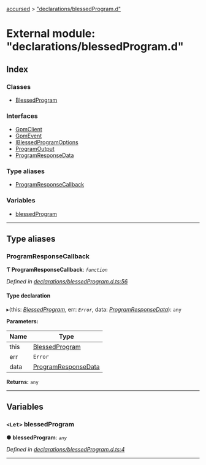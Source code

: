 [accursed](../README.md) > ["declarations/blessedProgram.d"](../modules/_declarations_blessedprogram_d_.md)

# External module: "declarations/blessedProgram.d"

## Index

### Classes

* [BlessedProgram](../classes/_declarations_blessedprogram_d_.blessedprogram.md)

### Interfaces

* [GpmClient](../interfaces/_declarations_blessedprogram_d_.gpmclient.md)
* [GpmEvent](../interfaces/_declarations_blessedprogram_d_.gpmevent.md)
* [IBlessedProgramOptions](../interfaces/_declarations_blessedprogram_d_.iblessedprogramoptions.md)
* [ProgramOutput](../interfaces/_declarations_blessedprogram_d_.programoutput.md)
* [ProgramResponseData](../interfaces/_declarations_blessedprogram_d_.programresponsedata.md)

### Type aliases

* [ProgramResponseCallback](_declarations_blessedprogram_d_.md#programresponsecallback)

### Variables

* [blessedProgram](_declarations_blessedprogram_d_.md#blessedprogram-1)

---

## Type aliases

<a id="programresponsecallback"></a>

###  ProgramResponseCallback

**Ƭ ProgramResponseCallback**: *`function`*

*Defined in [declarations/blessedProgram.d.ts:56](https://github.com/cancerberoSgx/accursed/blob/978b980/src/declarations/blessedProgram.d.ts#L56)*

#### Type declaration
▸(this: *[BlessedProgram](../classes/_declarations_blessedprogram_d_.blessedprogram.md)*, err: *`Error`*, data: *[ProgramResponseData](../interfaces/_declarations_blessedprogram_d_.programresponsedata.md)*): `any`

**Parameters:**

| Name | Type |
| ------ | ------ |
| this | [BlessedProgram](../classes/_declarations_blessedprogram_d_.blessedprogram.md) |
| err | `Error` |
| data | [ProgramResponseData](../interfaces/_declarations_blessedprogram_d_.programresponsedata.md) |

**Returns:** `any`

___

## Variables

<a id="blessedprogram-1"></a>

### `<Let>` blessedProgram

**● blessedProgram**: *`any`*

*Defined in [declarations/blessedProgram.d.ts:4](https://github.com/cancerberoSgx/accursed/blob/978b980/src/declarations/blessedProgram.d.ts#L4)*

___

